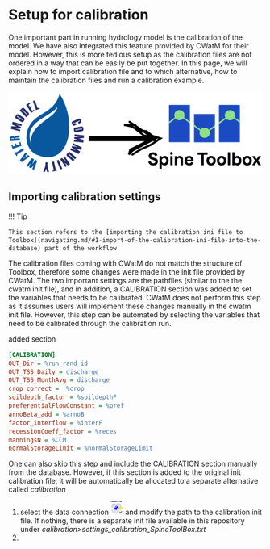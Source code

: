 # Setup for calibration

One important part in running hydrology model is the calibration of the model. We have also integrated this feature provided by CWatM for their model. However, this is more tedious setup as the calibration files are not ordered in a way that can be easily be put together. In this page, we will explain how to import calibration file and to which alternative, how to maintain the calibration files and run a calibration example. 

![cwatm_integration](images/cwatm_integration.png)

## Importing calibration settings

!!! Tip

    This section refers to the [importing the calibration ini file to Toolbox](navigating.md/#1-import-of-the-calibration-ini-file-into-the-database) part of the workflow

The calibration files coming with CWatM do not match the structure of Toolbox, therefore some changes were made in the init file provided by CWatM. The two important settings are the pathfiles (similar to the the cwatm init file), and in addition, a CALIBRATION section was added to set the variables that needs to be calibrated. CWatM does not perform this step as it assumes users will implement these changes manually in the cwatm init file. However, this step can be automated by selecting the variables that need to be calibrated through the calibration run. 

added section

```ini
[CALIBRATION]
OUT_Dir = %run_rand_id
OUT_TSS_Daily = discharge
OUT_TSS_MonthAvg = discharge
crop_correct =  %crop
soildepth_factor = %soildepthF
preferentialFlowConstant = %pref
arnoBeta_add = %arnoB
factor_interflow = %interF
recessionCoeff_factor = %reces
manningsN = %CCM
normalStorageLimit = %normalStorageLimit
```

One can also skip this step and include the CALIBRATION section manually from the database. However, if this section is added to the original init calibration file, it will be automatically be allocated to a separate alternative called *calibration*

1. select the data connection ![connectionfile](images/input_setting_file_icon_small.png) and modify the path to the calibration init file. If nothing, there is a separate init file available in this repository under *calibration>settings_calibration_SpineToolBox.txt*
2. 


